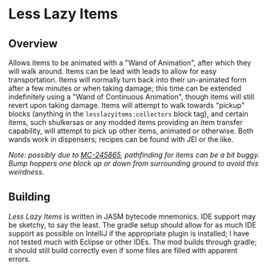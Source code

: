 # Less Lazy Items

## Overview

Allows items to be animated with a "Wand of Animation", after which they will walk around. Items can be lead with leads
to allow for easy transportation. Items will normally turn back into their un-animated form after a few minutes or when
taking damage; this time can be extended indefinitely using a "Wand of Continuous Animation", though items will still
revert upon taking damage. Items will attempt to walk towards "pickup" blocks (anything in the `lesslazyitems:collectors`
block tag), and certain items, such shulkersas or any modded items providing an item transfer capability, will attempt to
pick up other items, animated or otherwise. Both wands work in dispensers; recipes can be found with JEI or the like.

*Note: possibly due to [MC-245865](https://bugs.mojang.com/browse/MC-245865), pathfinding for items can be a bit buggy.
Bump hoppers one block up or down from surrounding ground to avoid this weirdness.*

## Building

_Less Lazy Items_ is written in JASM bytecode mnemonics. IDE support may be sketchy, to say the least. The gradle setup
should allow for as much IDE support as possible on IntelliJ if the appropriate plugin is installed; I have not tested
much with Eclipse or other IDEs. The mod builds through gradle; it should still build correctly even if some files are
filled with apparent errors.
